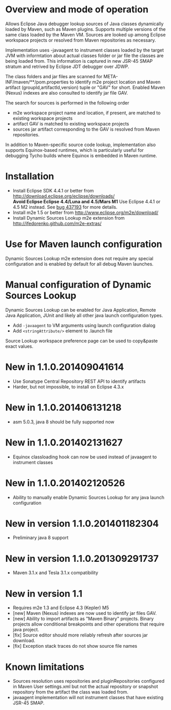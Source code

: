 # Overview and mode of operation

Allows Eclipse Java debugger lookup sources of Java classes dynamically loaded
by Maven, such as Maven plugins. Supports multiple versions of the same class
loaded by the Maven VM. Sources are looked up among Eclipse workspace projects
or resolved from Maven repositories as necessary.

Implementation uses -javaagent to instrument classes loaded by the target JVM
with informtation about actual classes folder or jar file the classes are
being loaded from. This information is captured in new JSR-45 SMAP stratum and
retrived by Eclipse JDT debugger over JDWP. 

The class folders and jar files are scanned for 
META-INF/maven/**/pom.properties to identify m2e project location and Maven 
artifact (groupId,artifactId,version) tuple or "GAV" for short. Enabled 
Maven (Nexus) indexes are also consulted to identify jar file GAV.  

The search for sources is performed in the following order
* m2e workspace project name and location, if present, are matched to existing
  workspace projects
* artifact GAV is matched to existing workspace projects
* sources jar artifact corresponding to the GAV is resolved from Maven
  repositories.

In addition to Maven-specific source code lookup, implementation also supports
Equinox-based runtimes, which is particularly useful for debugging Tycho builds
where Equinox is embedded in Maven runtime.

# Installation

* Install Eclipse SDK 4.4.1 or better from http://download.eclipse.org/eclipse/downloads/ 
  <br/><strong>Avoid Eclipse Eclipse 4.4/Luna and 4.5/Mars M1</strong> Use Eclipse 4.4.1 
  or 4.5 M2 instead. See [bug 437193](https://bugs.eclipse.org/bugs/show_bug.cgi?id=437193) 
  for more details. 
* Install m2e 1.5 or better from http://www.eclipse.org/m2e/download/
* Install Dynamic Sources Lookup m2e extension from 
  http://ifedorenko.github.com/m2e-extras/

# Use for Maven launch configuration

Dynamic Sources Lookup m2e extension does not require any special configuration
and is enabled by default for all debug Maven launches.

# Manual configuration of Dynamic Sources Lookup

Dynamic Sources Lookup can be enabled for Java Application, Remote Java Application, 
JUnit and likely all other java launch configuration types.

* Add `-javaagent` to VM arguments using launch configuration dialog
* Add `<stringAttribute/>` element to .launch file

Source Lookup workspace preference page can be used to copy&paste exact values.

# New in 1.1.0.201409041614
* Use Sonatype Central Repository REST API to identify artifacts
* Harder, but not impossible, to install on Eclipse 4.3.x

# New in 1.1.0.201406131218
* asm 5.0.3, java 8 should be fully supported now

# New in 1.1.0.201402131627
* Equinox classloading hook can now be used instead of javaagent to instrument classes 

# New in 1.1.0.201402120526
* Ability to manually enable Dynamic Sources Lookup for any java launch configuration

# New in version 1.1.0.201401182304
* Preliminary java 8 support

# New in version 1.1.0.201309291737
* Maven 3.1.x and Tesla 3.1.x compatibility

# New in version 1.1

* Requires m2e 1.3 and Eclipse 4.3 (Kepler) M5
* [new] Maven (Nexus) indexes are now used to identify jar files GAV.
* [new] Ability to import artifacts as "Maven Binary" projects. Binary projects
  allow conditional breakpoints and other operations that require java project.
* [fix] Source editor should more reliably refresh after sources jar download.
* [fix] Exception stack traces do not show source file names  


# Known limitations

* Sources resolution uses repositories and pluginRepositories configured in
  Maven User settings.xml but not the actual repository or snapshot repository
  from <distributionManagement> the artifact the class was loaded from.
* javaagent implementation will not instrument classes that have existing
  JSR-45 SMAP.
